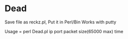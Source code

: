 # Dead

Save file as reckz.pl, Put it in Perl/Bin
Works with putty

Usage = perl Dead.pl ip port packet size(65000 max) time
